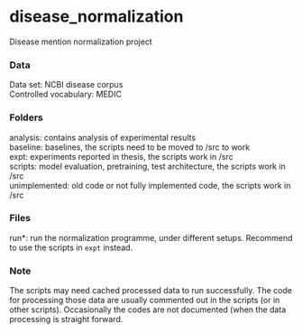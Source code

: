 # disease_normalization
Disease mention normalization project

### Data <br/>
Data set: NCBI disease corpus <br/>
Controlled vocabulary: MEDIC

### Folders <br/>
analysis: contains analysis of experimental results <br/>
baseline: baselines, the scripts need to be moved to /src to work <br/>
expt: experiments reported in thesis, the scripts work in /src <br/>
scripts: model evaluation, pretraining, test architecture, the scripts work in /src <br/>
unimplemented: old code or not fully implemented code, the scripts work in /src

### Files <br/>
run*: run the normalization programme, under different setups. Recommend to use the scripts in `expt` instead.

### Note <br/>
The scripts may need cached processed data to run successfully. The code for processing those data are usually commented out in the scripts (or in other scripts). Occasionally the codes are not documented (when the data processing is straight forward. 
